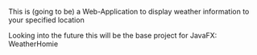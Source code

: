 This is (going to be) a Web-Application to display weather information to your specified location

Looking into the future this will be the base project for JavaFX: WeatherHomie
